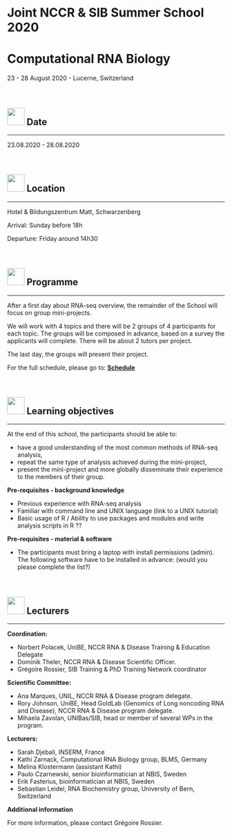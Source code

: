 # Joint NCCR & SIB Summer School 2020
# Computational RNA Biology

23 - 28 August 2020 - Lucerne, Switzerland


<br/>

## <img border="0" src="https://www.svgrepo.com/show/20800/event-date-and-time-symbol.svg" width="40" height="40"> Date

***

23.08.2020 - 28.08.2020

<br/>

## <img border="0" src="https://www.svgrepo.com/show/4199/placeholder-on-a-map.svg" width="40" height="40"> Location

***

Hotel & Bildungszentrum Matt, Schwarzenberg

Arrival: Sunday before 18h

Departure: Friday around 14h30

<br/>

## <img border="0" src="https://www.svgrepo.com/show/158264/schedule.svg" width="40" height="40"> Programme

***

After a first day about RNA-seq overview, the remainder of the School will focus on group mini-projects.

We will work with 4 topics and there will be 2 groups of 4 participants for each topic. The groups will be composed in advance, based on a survey the applicants will complete. There will be about 2 tutors per project.

The last day, the groups will present their project.

For the full schedule, please go to: **[Schedule](schedule.md)**

<br/>

## <img border="0" src="https://www.svgrepo.com/show/410/list.svg" width="40" height="40"> Learning objectives

***

At the end of this school, the participants should be able to:
- have a good understanding of the most common methods of RNA-seq analysis,
- repeat the same type of analysis achieved during the mini-project,
- present the mini-project and more globally disseminate their experience to the members of their group.

**Pre-requisites - background knowledge**
- Previous experience with RNA-seq analysis
- Familiar with command line and UNIX language (link to a UNIX tutorial)
- Basic usage of R / Ability to use packages and modules and write analysis scripts in R ??

**Pre-requisites - material & software**
- The participants must bring a laptop with install permissions (admin). The following software have to be installed in advance: (would you please complete the list?)


<br/>

## <img border="0" src="https://www.svgrepo.com/show/38706/group-of-people.svg" width="40" height="40"> Lecturers

***

**Coordination:**
- Norbert Polacek, UniBE, NCCR RNA & Disease Training & Education Delegate
- Dominik Theler, NCCR RNA & Disease Scientific Officer.
- Grégoire Rossier, SIB Training & PhD Training Network coordinator

**Scientific Committee:**
- Ana Marques, UNIL, NCCR RNA & Disease program delegate.
- Rory Johnson, UniBE, Head GoldLab (Genomics of Long noncoding RNA and Disease), NCCR RNA & Disease program delegate.
- Mihaela Zavolan, UNIBas/SIB, head or member of several WPs in the program.

**Lecturers:**
- Sarah Djebali, INSERM, France
- Kathi Zarnack, Computational RNA Biology group, BLMS, Germany
- Melina Klostermann (assistant Kathi)
- Paulo Czarnewski, senior bioinformatician at NBIS, Sweden
- Erik Fasterius,  bioinformatician at NBIS, Sweden
- Sebastian Leidel, RNA Biochemistry group, University of Bern, Switzerland


**Additional information**

For more information, please contact Grégoire Rossier.
